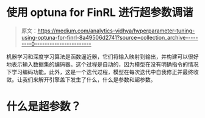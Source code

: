 # 使用 optuna for FinRL 进行超参数调谐

> 原文：<https://medium.com/analytics-vidhya/hyperparameter-tuning-using-optuna-for-finrl-8a49506d2741?source=collection_archive---------0----------------------->

机器学习和深度学习算法是函数逼近器，它们将输入映射到输出，并构建可以很好地表示输入数据集的编码器。这个过程是自动的，因为模型在没有明确指令的情况下学习编码功能。此外，这是一个迭代过程，模型在每次迭代中自我修正并最终收敛。让我们来解开引擎盖下发生了什么，什么是参数和超参数。

# 什么是超参数？